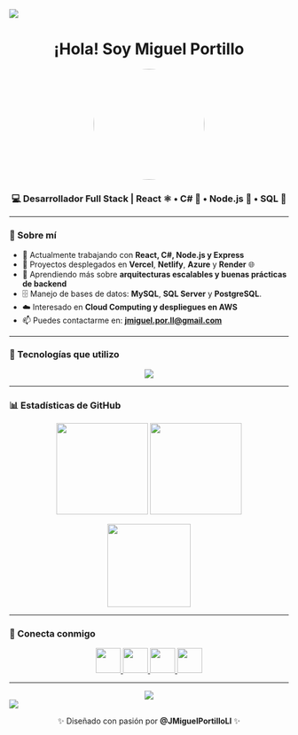 <!-- Divider -->
<img src="https://user-images.githubusercontent.com/73097560/115834477-dbab4500-a447-11eb-908a-139a6edaec5c.gif"> 

<!-- Título principal -->
<h1 align="center">¡Hola! Soy <strong>Miguel Portillo</strong></h1>
<div align="center">
  <p align="center">
  <img src="https://github.com/JMiguelPortilloLl.png" width="200" style="border-radius: 50%;"/>
</p>
</div>
<!-- Subtítulo -->
<h3 align="center">💻 Desarrollador Full Stack | React ⚛️ • C# 💠 • Node.js 🌱 • SQL 🧠</h3>

<!-- Snake -->


---

### 🚀 Sobre mí

- 🔭 Actualmente trabajando con **React, C#, Node.js y Express**
- 🚀 Proyectos desplegados en **Vercel**, **Netlify**, **Azure** y **Render** 🌐
- 🌱 Aprendiendo más sobre **arquitecturas escalables y buenas prácticas de backend**
- 🗄️ Manejo de bases de datos: **MySQL**, **SQL Server** y **PostgreSQL**.
- ☁️ Interesado en **Cloud Computing y despliegues en AWS**   
- 📫 Puedes contactarme en: **jmiguel.por.ll@gmail.com**  

---

### 🧰 Tecnologías que utilizo

<p align="center">
  <img src="https://skillicons.dev/icons?i=html,css,js,ts,react,nodejs,express,cs,dotnet,postgres,git,github,tailwind,vscode&perline=10" />
</p>

---

### 📊 Estadísticas de GitHub

<p align="center">
  <img src="https://github-readme-stats.vercel.app/api?username=JMiguelPortilloLl&theme=react&show_icons=true&hide_border=false&count_private=true" height="165" />
  <img src="https://github-readme-streak-stats.herokuapp.com/?user=JMiguelPortilloLl&theme=react&hide_border=false" height="165" />
</p>

<p align="center">
  <img src="https://github-readme-stats.vercel.app/api/top-langs/?username=JMiguelPortillo&layout=compact&theme=react&hide_border=false" height="150" />
</p>

---

### 🤝 Conecta conmigo

<p align="center">
  <a href="https://www.linkedin.com/in/miguel-portillo-5ba1352a4/" target="_blank">
    <img src="https://skillicons.dev/icons?i=linkedin" height="45" />
  </a>
  <a href="https://twitter.com/miguelportillo" target="_blank">
    <img src="https://skillicons.dev/icons?i=twitter" height="45" />
  </a>
  <a href="https://www.instagram.com/miguelportillo" target="_blank">
    <img src="https://skillicons.dev/icons?i=instagram" height="45" />
  </a>
  <a href="https://discordapp.com/users/miguelportillo" target="_blank">
    <img src="https://skillicons.dev/icons?i=discord" height="45" />
  </a>
</p>

---

<div align="center">
  <a href="https://visitcount.itsvg.in">
    <img src="https://visitcount.itsvg.in/api?id=miguelportillo&label=Visitas&color=6&icon=3&pretty=true" />
  </a>
</div>

<!-- Divider -->
<img src="https://user-images.githubusercontent.com/73097560/115834477-dbab4500-a447-11eb-908a-139a6edaec5c.gif"> 

<p align="center">✨ Diseñado con pasión por <b>@JMiguelPortilloLl</b> ✨</p>

